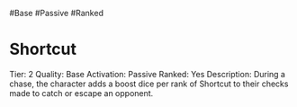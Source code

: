 #Base 
#Passive 
#Ranked 

# Shortcut
Tier: 2
Quality: Base
Activation: Passive
Ranked: Yes
Description: During a chase, the character adds a boost dice per rank of Shortcut to their checks made to catch or escape an opponent.